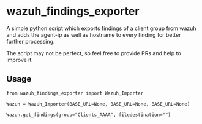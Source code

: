 # wazuh_findings_exporter

A simple python script which exports findings of a client group from wazuh and adds the agent-ip as well as hostname to every finding for better further processing.

The script may not be perfect, so feel free to provide PRs and help to improve it.

## Usage

    from wazuh_findings_exporter import Wazuh_Importer

    Wazuh = Wazuh_Importer(BASE_URL=None, BASE_URL=None, BASE_URL=None)

    Wazuh.get_findings(group="Clients_AAAA", filedestination="")
